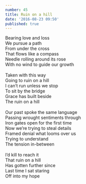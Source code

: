```yaml
---
number: 45
title: Ruin on a hill
date: '2016-08-23 09:50'
published: true
---
```

Bearing love and loss<br>
We pursue a path<br> 
From under the cross<br> 
That flows like a compass<br> 
Needle rolling around its rose<br>
With no wind to guide our growth<br>
<br>
Taken with this way<br>
Going to ruin on a hill<br>
I can’t run unless we stop<br>
To sit by the bridge<br>
Grace has built beside<br>
The ruin on a hill<br>
<br>
Our past spoke the same language<br>
Passing wrought sentiments through<br>
Iron gates open for the first time<br>
Now we’re trying to steal details<br>
Framed denial what looms over us<br>
Trying to understand<br>
The tension in-between<br>
<br>
I’d kill to reach it<br>
That ruin on a hill<br>
Has gotten further since<br>
Last time I sat staring<br>
Off into my hope<br>